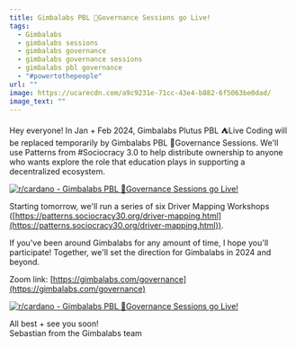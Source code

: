 ```yaml
---
title: Gimbalabs PBL 📢Governance Sessions go Live!
tags:
  - Gimbalabs
  - gimbalabs sessions
  - gimbalabs governance
  - gimbalabs governance sessions
  - gimbalabs pbl governance
  - "#powertothepeople"
url: ""
image: https://ucarecdn.com/a9c9231e-71cc-43e4-b882-6f5063be0dad/
image_text: ""
---
```


Hey everyone! In Jan + Feb 2024, Gimbalabs Plutus PBL ⛺Live Coding will be replaced temporarily by Gimbalabs PBL 📢Governance Sessions. We'll use Patterns from #Sociocracy 3.0 to help distribute ownership to anyone who wants explore the role that education plays in supporting a decentralized ecosystem.

[![r/cardano - Gimbalabs PBL 📢Governance Sessions go Live!](https://preview.redd.it/667n0ki7pibc1.png?width=1587&format=png&auto=webp&s=a1c8a274af4d41a43d07126eaf1d50dfd0e1570f)](https://preview.redd.it/667n0ki7pibc1.png?width=1587&format=png&auto=webp&s=a1c8a274af4d41a43d07126eaf1d50dfd0e1570f)

Starting tomorrow, we'll run a series of six Driver Mapping Workshops ([https://patterns.sociocracy30.org/driver-mapping.html](https://patterns.sociocracy30.org/driver-mapping.html)).

If you've been around Gimbalabs for any amount of time, I hope you'll participate! Together, we'll set the direction for Gimbalabs in 2024 and beyond.

Zoom link: [https://gimbalabs.com/governance](https://gimbalabs.com/governance)

[![r/cardano - Gimbalabs PBL 📢Governance Sessions go Live!](https://preview.redd.it/mnw41udjpibc1.png?width=1366&format=png&auto=webp&s=cdc46bb70e7349430805bf84558f5190ac8ad2a4)](https://preview.redd.it/mnw41udjpibc1.png?width=1366&format=png&auto=webp&s=cdc46bb70e7349430805bf84558f5190ac8ad2a4)

All best + see you soon!  
Sebastian from the Gimbalabs team
